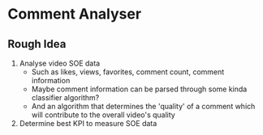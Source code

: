 # Comment Analyser
## Rough Idea
1. Analyse video SOE data
    - Such as likes, views, favorites, comment count, comment information
    - Maybe comment information can be parsed through some kinda classifier algorithm?
    - And an algorithm that determines the 'quality' of a comment which will contribute to the overall video's quality
2. Determine best KPI to measure SOE data